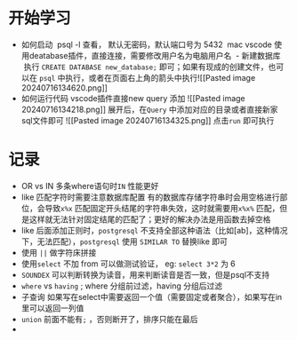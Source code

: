 # 开始学习
- 如何启动
 psql -l 查看， 默认无密码，默认端口号为 5432
 mac vscode 使用deatabase插件，直接连接，需要修改用户名为电脑用户名
 - 新建数据库
 执行 `CREATE DATABASE new_database;` 即可；如果有现成的创建文件，也可以在 `psql` 中执行，或者在页面右上角的箭头中执行![[Pasted image 20240716134620.png]]
- 如何运行代码
vscode插件直接new query 添加
![[Pasted image 20240716134218.png]]
展开后，在`Query` 中添加对应的目录或者直接新家sql文件即可
![[Pasted image 20240716134325.png]]
点击`run` 即可执行
# 记录
- OR vs IN
多条where语句时`IN` 性能更好
 - like 匹配字符时需要注意数据库配置
有的数据库存储字符串时会用空格进行部位，会导致`x%x` 匹配固定开头结尾的字符串失效，这时就需要用`x%x%` 匹配，但是这样就无法针对固定结尾的匹配了；更好的解决办法是用函数去掉空格
- like 后面添加正则时，`postgresql` 不支持全部这种语法（比如[ab]，这种情况下，无法匹配），`postgresql` 使用 `SIMILAR TO` 替换like 即可
- 使用 `||` 做字符床拼接
- 使用`select` 不加 from 可以做测试验证， eg: `select 3*2` 为 6
- `SOUNDEX`  可以判断转换为读音，用来判断读音是否一致，但是psql不支持
- `where` vs `having` ; where 分组前过滤，having 分组后过滤
- 子查询 如果写在select中需要返回一个值（需要固定或者聚合），如果写在in里可以返回一列值
- `union` 前面不能有`;` ，否则断开了，排序只能在最后
- 